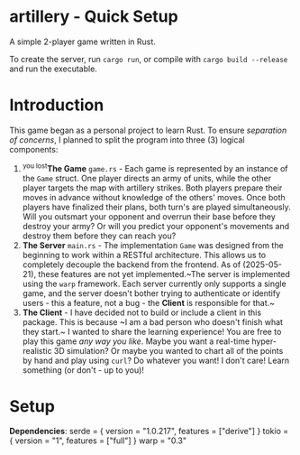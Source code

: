 # artillery - Quick Setup
A simple 2-player game written in Rust.

To create the server, run `cargo run`, or compile with `cargo build --release` and run the executable.

# Introduction
This game began as a personal project to learn Rust. To ensure *separation of concerns*, I planned to split the program into three (3) logical components:
1. <sup>you lost</sup>**The Game** `game.rs` - Each game is represented by an instance of the `Game` struct. One player directs an army of units, while the other player targets the map with artillery strikes. Both players prepare their moves in advance without knowledge of the others' moves. Once both players have finalized their plans, both turn's are played simultaneously. Will you outsmart your opponent and overrun their base before they destroy your army? Or will you predict your opponent's movements and destroy them before they can reach you?
2. **The Server** `main.rs` - The implementation `Game` was designed from the beginning to work within a RESTful architecture. This allows us to completely decouple the backend from the frontend. As of (2025-05-21), these features are not yet implemented.~The server is implemented using the `warp` framework. Each server currently only supports a single game, and the server doesn't bother trying to authenticate or identify users - this a feature, not a bug - the **Client** is responsible for that.~
3. **The Client** - I have decided not to build or include a client in this package. This is because ~I am a bad person who doesn't finish what they start.~ I wanted to share the learning experience! You are free to play this game *any way you like*. Maybe you want a real-time hyper-realistic 3D simulation? Or maybe you wanted to chart all of the points by hand and play using `curl`? Do whatever you want! I don't care! Learn something (or don't - up to you)!

# Setup
**Dependencies**:
serde = { version = "1.0.217", features = ["derive"] }
tokio = { version = "1", features = ["full"] }
warp = "0.3"

